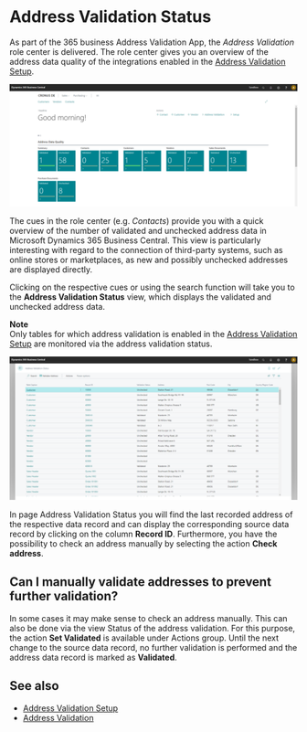 # Address Validation Status

As part of the 365 business Address Validation App, the *Address Validation* role center is delivered. The role center gives you an overview of the address data quality of the integrations enabled in the [Address Validation Setup](setup.md).

![Address Validation Role Center](/assets/images/365-business-address-validation/rolecenter.en-US.png)

The cues in the role center (e.g. *Contacts*) provide you with a quick overview of the number of validated and unchecked address data in Microsoft Dynamics 365 Business Central. This view is particularly interesting with regard to the connection of third-party systems, such as online stores or marketplaces, as new and possibly unchecked addresses are displayed directly.

Clicking on the respective cues or using the search function will take you to the **Address Validation Status** view, which displays the validated and unchecked address data.

**Note**<br>Only tables for which address validation is enabled in the [Address Validation Setup](setup.md) are monitored via the address validation status.

![Address Validation Status](/assets/images/365-business-address-validation/address-validation-status.en-US.png)

In page Address Validation Status you will find the last recorded address of the respective data record and can display the corresponding source data record by clicking on the column **Record ID**. Furthermore, you have the possibility to check an address manually by selecting the action **Check address**.

## Can I manually validate addresses to prevent further validation?

In some cases it may make sense to check an address manually. This can also be done via the view Status of the address validation. For this purpose, the action **Set Validated** is available under Actions group. Until the next change to the source data record, no further validation is performed and the address data record is marked as **Validated**.

## See also 
 - [Address Validation Setup](setup.md)
 - [Address Validation](address-validation.md)